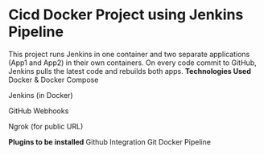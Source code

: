 # Cicd Docker Project using Jenkins Pipeline

This project runs Jenkins in one container and two separate applications (App1 and App2) in their own containers.
On every code commit to GitHub, Jenkins pulls the latest code and rebuilds both apps.
**Technologies Used**
Docker & Docker Compose

Jenkins (in Docker)

GitHub Webhooks

Ngrok (for public URL)

**Plugins to be installed**
Github Integration 
Git
Docker
Pipeline

